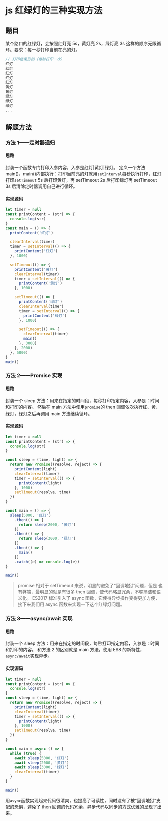 # js 红绿灯的三种实现方法

## 题目

某个路口的红绿灯，会按照红灯亮 5s，黄灯亮 2s，绿灯亮 3s 这样的顺序无限循环。要求：每一秒打印当前在亮的灯。

```js
// 打印结果形如（每秒打印一次）
红灯
红灯
红灯
红灯
红灯
黄灯
黄灯
绿灯
绿灯
绿灯
...
```

## 解题方法

### 方法 1——定时器递归

#### 思路

封装一个函数专门打印入参内容，入参是红灯|黄灯|绿灯。
定义一个方法 main()，main()内部执行：打印当前亮的灯就用`setInterval`每秒执行打印，红灯打印`setTimeout` 5s 后打印黄灯，再 setTimeout 2s 后打印绿灯再 setTimeout 3s 后清除定时器调用自己进行循环。

#### 实现源码

```javascript
let timer = null
const printContent = (str) => {
  console.log(str)
}
const main = () => {
  printContent('红灯')

  clearInterval(timer)
  timer = setInterval(() => {
    printContent('红灯')
  }, 1000)

  setTimeout(() => {
    printContent('黄灯')
    clearInterval(timer)
    timer = setInterval(() => {
      printContent('黄灯')
    }, 1000)

    setTimeout(() => {
      printContent('绿灯')
      clearInterval(timer)
      timer = setInterval(() => {
        printContent('绿灯')
      }, 1000)

      setTimeout(() => {
        clearInterval(timer)
        main()
      }, 3000)
    }, 2000)
  }, 5000)
}
main()
```

### 方法 2——Promise 实现

#### 思路

封装一个 sleep 方法：用来在指定的时间段，每秒打印指定内容，入参是：时间和打印的内容。
然后在 main 方法中使用`promise`的 then 回调依次执行红、黄、绿灯，绿灯之后再调用 main 方法继续循环。

#### 实现源码

```javascript
let timer = null
const printContent = (str) => {
  console.log(str)
}

const sleep = (time, light) => {
  return new Promise((resolve, reject) => {
    printContent(light)
    clearInterval(timer)
    timer = setInterval(() => {
      printContent(light)
    }, 1000)
    setTimeout(resolve, time)
  })
}

const main = () => {
  sleep(5000, '红灯')
    .then(() => {
      return sleep(2000, '黄灯')
    })
    .then(() => {
      return sleep(3000, '绿灯')
    })
    .then(() => {
      main()
    })
    .catch((e) => console.log(e))
}

main()
```

> promise 相对于 setTimeout 来说，明显的避免了“回调地狱”问题，但是 也有弊端，最明显的就是有很多 then 回调，使代码略显冗余，不够简洁和语义化。 ES2017 标准引入了 async 函数，它使得异步操作变得更加方便，接下来我们用 async 函数来实现一下这个红绿灯问题。

### 方法 3——async/await 实现

#### 思路

封装一个 sleep 方法：用来在指定的时间段，每秒打印指定内容，入参是：时间和打印的内容。
和方法 2 的区别就是 main 方法，使用 ES8 的新特性，`async/await`实现异步。

#### 实现源码

```javascript
let timer = null
const printContent = (str) => {
  console.log(str)
}
const sleep = (time, light) => {
  return new Promise((resolve, reject) => {
    printContent(light)
    clearInterval(timer)
    timer = setInterval(() => {
      printContent(light)
    }, 1000)
    setTimeout(resolve, time)
  })
}

const main = async () => {
  while (true) {
    await sleep(5000, '红灯')
    await sleep(2000, '黄灯')
    await sleep(3000, '绿灯')
    clearInterval(timer)
  }
}

main()
```

用`async`函数实现起来代码很清爽，也提高了可读性，同时没有了被“回调地狱”支配的恐惧，避免了 then 回调的代码冗余，异步代码以同步的方式优雅的呈现了出来。
